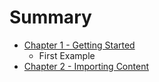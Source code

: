 # Summary

* [Chapter 1 - Getting Started](chapter_1_-_getting_started.md)
   * First Example
* [Chapter 2 - Importing Content](chapter_2_-_importing_content.md)

